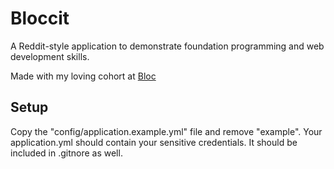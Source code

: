 # Bloccit

A Reddit-style application to demonstrate foundation programming and web development skills.

Made with my loving cohort at [Bloc](http://bloc.io)

## Setup
Copy the "config/application.example.yml" file and remove "example". Your application.yml should contain your sensitive credentials. It should be included in .gitnore as well.